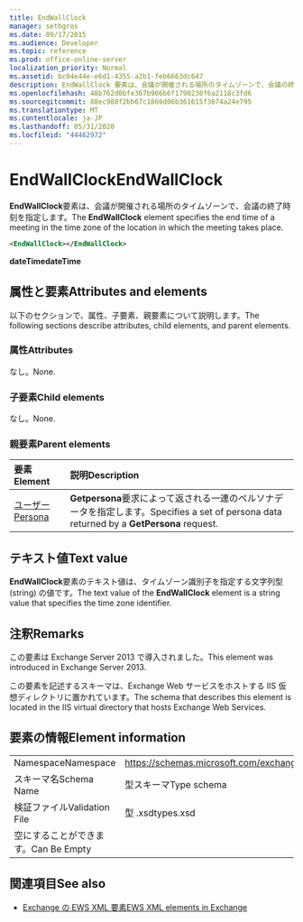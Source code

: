 ```yaml
---
title: EndWallClock
manager: sethgros
ms.date: 09/17/2015
ms.audience: Developer
ms.topic: reference
ms.prod: office-online-server
localization_priority: Normal
ms.assetid: bc04e44e-e6d1-4355-a2b1-feb6663dc647
description: EndWallClock 要素は、会議が開催される場所のタイムゾーンで、会議の終了時刻を指定します。
ms.openlocfilehash: 48b762d0bfe367b966b6f1790230f6a2118c3fd6
ms.sourcegitcommit: 88ec988f2bb67c1866d06b361615f3674a24e795
ms.translationtype: MT
ms.contentlocale: ja-JP
ms.lasthandoff: 05/31/2020
ms.locfileid: "44462972"
---
```

# <a name="endwallclock"></a><span data-ttu-id="0e934-103">EndWallClock</span><span class="sxs-lookup"><span data-stu-id="0e934-103">EndWallClock</span></span>

<span data-ttu-id="0e934-104">**EndWallClock**要素は、会議が開催される場所のタイムゾーンで、会議の終了時刻を指定します。</span><span class="sxs-lookup"><span data-stu-id="0e934-104">The **EndWallClock** element specifies the end time of a meeting in the time zone of the location in which the meeting takes place.</span></span> 
  
```XML
<EndWallClock></EndWallClock>
```

 <span data-ttu-id="0e934-105">**dateTime**</span><span class="sxs-lookup"><span data-stu-id="0e934-105">**dateTime**</span></span>
## <a name="attributes-and-elements"></a><span data-ttu-id="0e934-106">属性と要素</span><span class="sxs-lookup"><span data-stu-id="0e934-106">Attributes and elements</span></span>

<span data-ttu-id="0e934-107">以下のセクションで、属性、子要素、親要素について説明します。</span><span class="sxs-lookup"><span data-stu-id="0e934-107">The following sections describe attributes, child elements, and parent elements.</span></span>
  
### <a name="attributes"></a><span data-ttu-id="0e934-108">属性</span><span class="sxs-lookup"><span data-stu-id="0e934-108">Attributes</span></span>

<span data-ttu-id="0e934-109">なし。</span><span class="sxs-lookup"><span data-stu-id="0e934-109">None.</span></span>
  
### <a name="child-elements"></a><span data-ttu-id="0e934-110">子要素</span><span class="sxs-lookup"><span data-stu-id="0e934-110">Child elements</span></span>

<span data-ttu-id="0e934-111">なし。</span><span class="sxs-lookup"><span data-stu-id="0e934-111">None.</span></span>
  
### <a name="parent-elements"></a><span data-ttu-id="0e934-112">親要素</span><span class="sxs-lookup"><span data-stu-id="0e934-112">Parent elements</span></span>

|<span data-ttu-id="0e934-113">**要素**</span><span class="sxs-lookup"><span data-stu-id="0e934-113">**Element**</span></span>|<span data-ttu-id="0e934-114">**説明**</span><span class="sxs-lookup"><span data-stu-id="0e934-114">**Description**</span></span>|
|:-----|:-----|
|[<span data-ttu-id="0e934-115">ユーザー</span><span class="sxs-lookup"><span data-stu-id="0e934-115">Persona</span></span>](persona.md) <br/> |<span data-ttu-id="0e934-116">**Getpersona**要求によって返される一連のペルソナデータを指定します。</span><span class="sxs-lookup"><span data-stu-id="0e934-116">Specifies a set of persona data returned by a **GetPersona** request.</span></span>  <br/> |
   
## <a name="text-value"></a><span data-ttu-id="0e934-117">テキスト値</span><span class="sxs-lookup"><span data-stu-id="0e934-117">Text value</span></span>

<span data-ttu-id="0e934-118">**EndWallClock**要素のテキスト値は、タイムゾーン識別子を指定する文字列型 (string) の値です。</span><span class="sxs-lookup"><span data-stu-id="0e934-118">The text value of the **EndWallClock** element is a string value that specifies the time zone identifier.</span></span> 
  
## <a name="remarks"></a><span data-ttu-id="0e934-119">注釈</span><span class="sxs-lookup"><span data-stu-id="0e934-119">Remarks</span></span>

<span data-ttu-id="0e934-120">この要素は Exchange Server 2013 で導入されました。</span><span class="sxs-lookup"><span data-stu-id="0e934-120">This element was introduced in Exchange Server 2013.</span></span>
  
<span data-ttu-id="0e934-121">この要素を記述するスキーマは、Exchange Web サービスをホストする IIS 仮想ディレクトリに置かれています。</span><span class="sxs-lookup"><span data-stu-id="0e934-121">The schema that describes this element is located in the IIS virtual directory that hosts Exchange Web Services.</span></span>
  
## <a name="element-information"></a><span data-ttu-id="0e934-122">要素の情報</span><span class="sxs-lookup"><span data-stu-id="0e934-122">Element information</span></span>

|||
|:-----|:-----|
|<span data-ttu-id="0e934-123">Namespace</span><span class="sxs-lookup"><span data-stu-id="0e934-123">Namespace</span></span>  <br/> |https://schemas.microsoft.com/exchange/services/2006/types  <br/> |
|<span data-ttu-id="0e934-124">スキーマ名</span><span class="sxs-lookup"><span data-stu-id="0e934-124">Schema Name</span></span>  <br/> |<span data-ttu-id="0e934-125">型スキーマ</span><span class="sxs-lookup"><span data-stu-id="0e934-125">Type schema</span></span>  <br/> |
|<span data-ttu-id="0e934-126">検証ファイル</span><span class="sxs-lookup"><span data-stu-id="0e934-126">Validation File</span></span>  <br/> |<span data-ttu-id="0e934-127">型 .xsd</span><span class="sxs-lookup"><span data-stu-id="0e934-127">types.xsd</span></span>  <br/> |
|<span data-ttu-id="0e934-128">空にすることができます。</span><span class="sxs-lookup"><span data-stu-id="0e934-128">Can Be Empty</span></span>  <br/> ||
   
## <a name="see-also"></a><span data-ttu-id="0e934-129">関連項目</span><span class="sxs-lookup"><span data-stu-id="0e934-129">See also</span></span>



- [<span data-ttu-id="0e934-130">Exchange の EWS XML 要素</span><span class="sxs-lookup"><span data-stu-id="0e934-130">EWS XML elements in Exchange</span></span>](ews-xml-elements-in-exchange.md)

